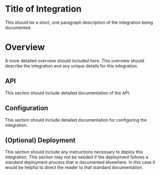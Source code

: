 ﻿# Title of Integration
This should be a short, one paragraph description of the integration
being documented.

# Overview
A more detailed overview should included here. This overview should describe the 
integration and any unique details for this integration. 

## API
This section should include detailed documentation  of the API.

## Configuration
This section should include detailed documentation for configuring the integration.

## (Optional) Deployment
This section should include any instructions necessary to deploy this integration.
This section may not be needed if the deployment follows a standard deployment process
that is documented elsewhere. In this case it would be helpful to direct the reader
to that standard documentation.